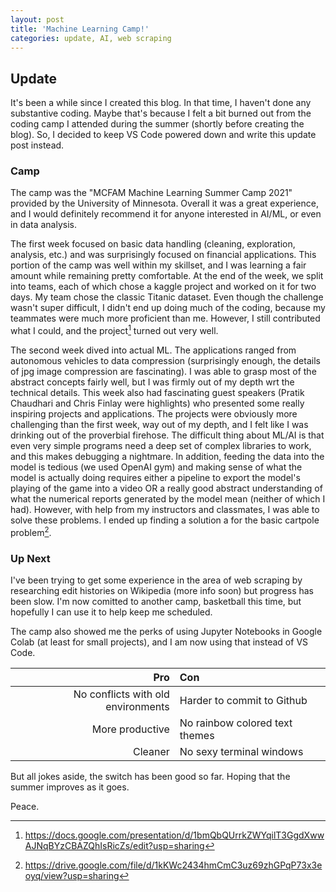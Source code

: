 ```yaml
---
layout: post
title: 'Machine Learning Camp!'
categories: update, AI, web scraping
---
```


## Update

It's been a while since I created this blog.  In that time, I haven't done any substantive coding.  Maybe that's because I felt a bit burned out from the coding camp I attended during the summer (shortly before creating the blog).  So, I decided to keep VS Code powered down and write this update post instead.

### Camp

The camp was the "MCFAM Machine Learning Summer Camp 2021" provided by the University of Minnesota.  Overall it was a great experience, and I would definitely recommend it for anyone interested in AI/ML, or even in data analysis.  

The first week focused on basic data handling (cleaning, exploration, analysis, etc.) and was surprisingly focused on financial applications.  This portion of the camp was well within my skillset, and I was learning a fair amount while remaining pretty comfortable.  At the end of the week, we split into teams, each of which chose a kaggle project and worked on it for two days.  My team chose the classic Titanic dataset.  Even though the challenge wasn't super difficult, I didn't end up doing much of the coding, because my teammates were much more proficient than me.  However, I still contributed what I could, and the project[^1] turned out very well.

The second week dived into actual ML.  The applications ranged from autonomous vehicles to data compression (surprisingly enough, the details of jpg image compression are fascinating).  I was able to grasp most of the abstract concepts fairly well, but I was firmly out of my depth wrt the technical details.  This week also had fascinating guest speakers (Pratik Chaudhari and Chris Finlay were highlights) who presented some really inspiring projects and applications.  The projects were obviously more challenging than the first week, way out of my depth, and I felt like I was drinking out of the proverbial firehose.  The difficult thing about ML/AI is that even very simple programs need a deep set of complex libraries to work, and this makes debugging a nightmare.  In addition, feeding the data into the model is tedious (we used OpenAI gym) and making sense of what the model is actually doing requires either a pipeline to export the model's playing of the game into a video OR a really good abstract understanding of what the numerical reports generated by the model mean (neither of which I had).  However, with help from my instructors and classmates, I was able to solve these problems.  I ended up finding a solution a for the basic cartpole problem[^2].

### Up Next

I've been trying to get some experience in the area of web scraping by researching edit histories on Wikipedia (more info soon) but progress has been slow.  I'm now comitted to another camp, basketball this time, but hopefully I can use it to help keep me scheduled.

The camp also showed me the perks of using Jupyter Notebooks in Google Colab (at least for small projects), and I am now using that instead of VS Code.

| Pro           | Con           |
|--:|:--|
|No conflicts with old environments | Harder to commit to Github |
|More productive |  No rainbow colored text themes |
|Cleaner        | No sexy terminal windows |

But all jokes aside, the switch has been good so far.  Hoping that the summer improves as it goes.

Peace.  





[^1]: https://docs.google.com/presentation/d/1bmQbQUrrkZWYqilT3GgdXwwAJNqBYzCBAZQhIsRicZs/edit?usp=sharing 
[^2]: https://drive.google.com/file/d/1kKWc2434hmCmC3uz69zhGPqP73x3eoyq/view?usp=sharing
